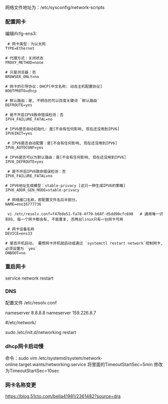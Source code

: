 

网络文件地址为：/etc/sysconfig/network-scripts

### 配置网卡
编辑ifcfg-ens3:
```
 # 网卡类型：为以太网
TYPE=Ethernet  

# 代理方式：关闭状态            
PROXY_METHOD=none  

# 只是浏览器：否       
BROWSER_ONLY=no    

# 网卡的引导协议：DHCP[中文名称: 动态主机配置协议]       
BOOTPROTO=dhcp   

# 默认路由：是, 不明白的可以百度关键词 `默认路由`
DEFROUTE=yes   

# 是不开启IPV4致命错误检测：否     
IPV4_FAILURE_FATAL=no   

# IPV6是否自动初始化: 是[不会有任何影响, 现在还没用到IPV6]
IPV6INIT=yes

 # IPV6是否自动配置：是[不会有任何影响, 现在还没用到IPV6]              
IPV6_AUTOCONF=yes  

# IPV6是否可以为默认路由：是[不会有任何影响, 现在还没用到IPV6]        
IPV6_DEFROUTE=yes    

 # 是不开启IPV6致命错误检测：否     
IPV6_FAILURE_FATAL=no      

# IPV6地址生成模型：stable-privacy [这只一种生成IPV6的策略]
IPV6_ADDR_GEN_MODE=stable-privacy    

 # 网络接口名称，即配置文件名后半部分。     
NAME=eno16777736    

 vi /etc/resolv.conf=f47bde51-fa78-4f79-b68f-d5dd90cfc698   # 通用唯一识别码, 每一个网卡都会有, 不能重复, 否两台linux只有一台网卡可用

 # 网卡设备名称
DEVICE=ens33     

# 是否开机启动， 要想网卡开机就启动或通过 `systemctl restart network`控制网卡,必须设置为 `yes`        
ONBOOT=no                   

```


### 重启网卡

service network restart

### DNS

配置文件 /etc/resolv.conf

nameserver 8.8.8.8
nameserver 159.226.8.7




#/etc/network/

sudo /etc/init.d/networking restart


### dhcp网卡启动慢
命令：sudo vim /etc/systemd/system/network-online.target.wants/networking.service
将里面的TimeoutStartSec=5min  修改为TimeoutStartSec=10sec


### 网卡名称变更
https://blog.51cto.com/bella41981/2361482?source=dra
